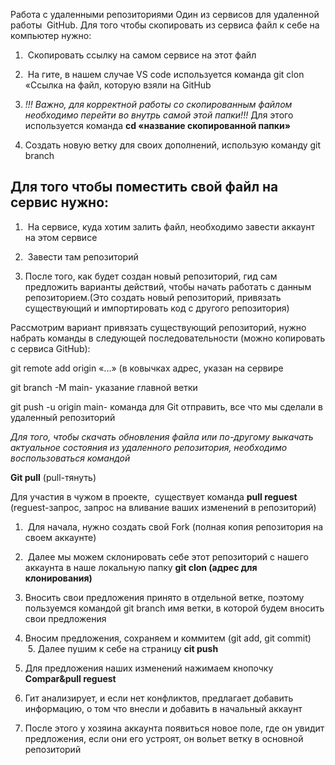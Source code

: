 Работа с удаленными репозиториями
Один из сервисов для удаленной работы  GitHub. Для того чтобы скопировать из сервиса файл к себе на компьютер нужно:
1.  Скопировать ссылку на самом сервисе на этот файл

2.  На гите, в нашем случае VS code используется команда 
git clon «Ссылка на файл, которую взяли на GitHub

3. *!!! Важно, для корректной работы со скопированным файлом необходимо перейти во внутрь самой этой папки!!!* Для этого используется команда **cd «название скопированной папки»**

4. Создать новую ветку для своих дополнений, использую команду git branch

## Для того чтобы поместить свой файл на сервис нужно:
1.  На сервисе, куда хотим залить файл, необходимо завести аккаунт на этом сервисе
2.  Завести там репозиторий

3. После того, как будет создан новый репозиторий, гид сам предложить варианты действий, чтобы начать работать с данным репозиторием.(Это создать новый репозиторий, привязать существующий и импортировать код с другого репозитория)

Рассмотрим вариант привязать существующий репозиторий, нужно набрать команды в следующей последовательности (можно копировать с сервиса GitHub):

git remote add origin «...» (в ковычках адрес, указан на сервире

git branch -M main- указание главной ветки

git push -u origin main- команда для Git отправить, все что мы сделали в удаленный репозиторий

*Для того, чтобы скачать обновления файла или по-другому выкачать актуальное состояния из удаленного репозитория, необходимо воспользоваться командой*

**Git pull** (pull-тянуть)

Для участия в чужом в проекте,  существует команда **pull reguest** (reguest-запрос, запрос на вливание ваших изменений в репозиторий)

1.  Для начала, нужно создать свой Fork (полная копия репозитория на своем аккаунте)

2.  Далее мы можем склонировать себе этот репозиторий с нашего аккаунта в наше локальную папку **git clon (адрес для клонирования)**

3. Вносить свои предложения принято в отдельной ветке, поэтому пользуемся командой git branch имя ветки, в которой будем вносить свои предложения

4. Вносим предложения, сохраняем и коммитем (git add, git commit)
 
 5. Далее пушим к себе на страницу **cit push**

6. Для предложения наших изменений нажимаем кнопочку **Compar&pull reguest**

7. Гит анализирует, и если нет конфликтов, предлагает добавить информацию, о том что внесли и добавить в начальный аккаунт

8. После этого у хозяина аккаунта появиться новое поле, где он увидит предложения, если они его устроят, он вольет ветку в основной репозиторий

